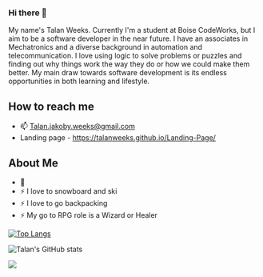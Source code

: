### Hi there 👋

My name's Talan Weeks. Currently I'm a student at Boise CodeWorks, but I aim to be a software developer in the near future. I have an associates in Mechatronics and a diverse background in automation and telecommunication. I love using logic to solve problems or puzzles and finding out why things work the way they do or how we could make them better. My main draw towards software development is its endless opportunities in both learning and lifestyle.

## How to reach me

* 📫 Talan.jakoby.weeks@gmail.com
* Landing page - https://talanweeks.github.io/Landing-Page/

## About Me

* 🌱 
* ⚡ I love to snowboard and ski
* ⚡ I love to go backpacking
* ⚡ My go to RPG role is a Wizard or Healer



[![Top Langs](https://github-readme-stats.vercel.app/api/top-langs/?username=TalanWeeks&layout=compact&theme=radical&show_icons=true)](https://github.com/anuraghazra/github-readme-stats)

![Talan's GitHub stats](https://github-readme-stats.vercel.app/api?username=TalanWeeks&theme=radical&show_icons=true)

![](https://komarev.com/ghpvc/?username=TalanWeeks)
